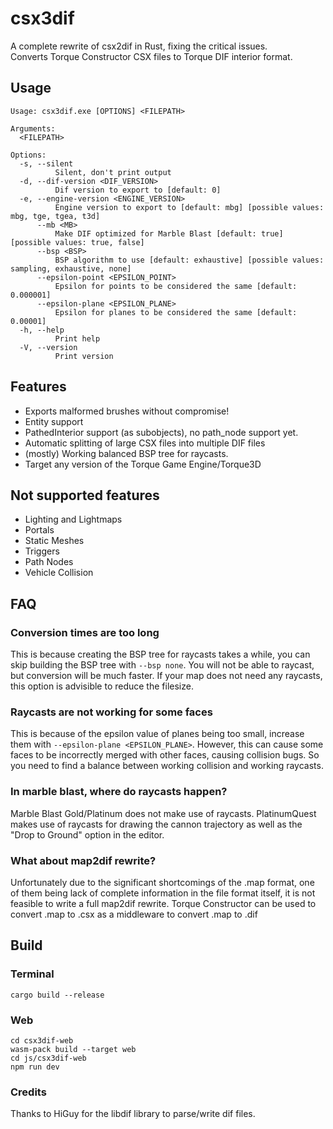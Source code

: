 # csx3dif
A complete rewrite of csx2dif in Rust, fixing the critical issues.  
Converts Torque Constructor CSX files to Torque DIF interior format.  

## Usage
```
Usage: csx3dif.exe [OPTIONS] <FILEPATH>

Arguments:
  <FILEPATH>

Options:
  -s, --silent
          Silent, don't print output
  -d, --dif-version <DIF_VERSION>
          Dif version to export to [default: 0]
  -e, --engine-version <ENGINE_VERSION>
          Engine version to export to [default: mbg] [possible values: mbg, tge, tgea, t3d]
      --mb <MB>
          Make DIF optimized for Marble Blast [default: true] [possible values: true, false]
      --bsp <BSP>
          BSP algorithm to use [default: exhaustive] [possible values: sampling, exhaustive, none]
      --epsilon-point <EPSILON_POINT>
          Epsilon for points to be considered the same [default: 0.000001]
      --epsilon-plane <EPSILON_PLANE>
          Epsilon for planes to be considered the same [default: 0.00001]
  -h, --help
          Print help
  -V, --version
          Print version
```


## Features
- Exports malformed brushes without compromise!
- Entity support
- PathedInterior support (as subobjects), no path_node support yet.
- Automatic splitting of large CSX files into multiple DIF files
- (mostly) Working balanced BSP tree for raycasts.
- Target any version of the Torque Game Engine/Torque3D

## Not supported features
- Lighting and Lightmaps
- Portals
- Static Meshes
- Triggers
- Path Nodes
- Vehicle Collision


## FAQ
### Conversion times are too long
This is because creating the BSP tree for raycasts takes a while, you can skip building the BSP tree with `--bsp none`. You will not be able to raycast, but conversion will be much faster. If your map does not need any raycasts, this option is advisible to reduce the filesize.

### Raycasts are not working for some faces
This is because of the epsilon value of planes being too small, increase them with `--epsilon-plane <EPSILON_PLANE>`. However, this can cause some faces to be incorrectly merged with other faces, causing collision bugs. So you need to find a balance between working collision and working raycasts.

### In marble blast, where do raycasts happen?
Marble Blast Gold/Platinum does not make use of raycasts. PlatinumQuest makes use of raycasts for drawing the cannon trajectory as well as the "Drop to Ground" option in the editor.

### What about map2dif rewrite?
Unfortunately due to the significant shortcomings of the .map format, one of them being lack of complete information in the file format itself, it is not feasible to write a full map2dif rewrite. Torque Constructor can be used to convert .map to .csx as a middleware to convert .map to .dif

## Build

### Terminal
```
cargo build --release
```

### Web
```
cd csx3dif-web
wasm-pack build --target web
cd js/csx3dif-web
npm run dev
```

### Credits
Thanks to HiGuy for the libdif library to parse/write dif files.